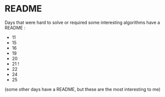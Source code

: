 # README

Days that were hard to solve or required some interesting algorithms have a README : 

* 11
* 15
* 16
* 19
* 20
* 21 !
* 22
* 24
* 25

(some other days have a README, but these are the most interesting to me)
